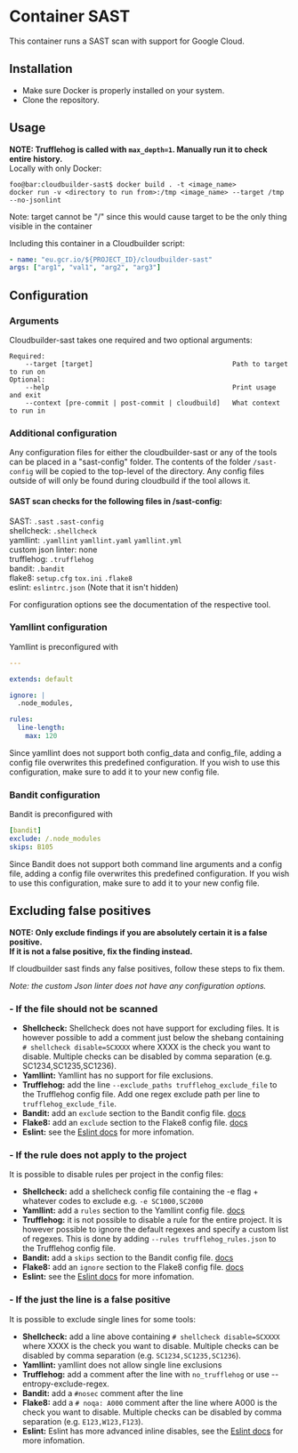 # Container SAST

This container runs a SAST scan with support for Google Cloud.

## Installation
* Make sure Docker is properly installed on your system.
* Clone the repository.
## Usage
**NOTE: Trufflehog is called with `max_depth=1`. Manually run it to check entire history.**  
Locally with only Docker: 

```shell script
foo@bar:cloudbuilder-sast$ docker build . -t <image_name>
docker run -v <directory to run from>:/tmp <image_name> --target /tmp --no-jsonlint
```
Note: target cannot be "/" since this would cause target to be the only thing visible in the container  

Including this container in a Cloudbuilder script:
```yaml
- name: "eu.gcr.io/${PROJECT_ID}/cloudbuilder-sast"
args: ["arg1", "val1", "arg2", "arg3"]
```

## Configuration
### Arguments
Cloudbuilder-sast takes one required and two optional arguments:  
```
Required:  
    --target [target]                                   Path to target to run on
Optional:
    --help                                              Print usage and exit
    --context [pre-commit | post-commit | cloudbuild]   What context to run in
```
### Additional configuration
Any configuration files for either the cloudbuilder-sast or any of the tools can be placed in a "sast-config" folder.
The contents of the folder `/sast-config` will be copied to the top-level of the directory.
Any config files outside of will only be found during cloudbuild if the tool allows it.  

#### SAST scan checks for the following files in /sast-config:
SAST:
`.sast` `.sast-config`  
shellcheck:
`.shellcheck`  
yamllint:
`.yamllint` `yamllint.yaml` `yamllint.yml`  
custom json linter:
none  
trufflehog:
`.trufflehog`  
bandit:
`.bandit`  
flake8:
`setup.cfg` `tox.ini` `.flake8`  
eslint:
`eslintrc.json` (Note that it isn't hidden)

For configuration options see the documentation of the respective tool.
### Yamllint configuration
Yamllint is preconfigured with 
```yaml
---

extends: default

ignore: |
  .node_modules,

rules: 
  line-length:
    max: 120
```
Since yamllint does not support both config_data and config_file, adding a config file overwrites this predefined 
configuration. If you wish to use this configuration, make sure to add it to your new config file.

### Bandit configuration
Bandit is preconfigured with 
```yaml
[bandit]
exclude: /.node_modules 
skips: B105
```
Since Bandit does not support both command line arguments and a config file, adding a config file overwrites this predefined 
configuration. If you wish to use this configuration, make sure to add it to your new config file.


## Excluding false positives
**NOTE: Only exclude findings if you are absolutely certain it is a false positive.**  
**If it is not a false positive, fix the finding instead.**
 
If cloudbuilder sast finds any false positives, follow these steps to fix them.  

*Note: the custom Json linter does not have any configuration options.*
### - If the file should not be scanned
* **Shellcheck:** Shellcheck does not have support for excluding files. It is however possible to add a comment just
 below the shebang containing `# shellcheck disable=SCXXXX` where XXXX is the check you want to disable. Multiple checks
 can be disabled by comma separation (e.g. SC1234,SC1235,SC1236).
* **Yamllint:** Yamllint has no support for file exclusions.
* **Trufflehog:** add the line `--exclude_paths trufflehog_exclude_file` to the Trufflehog config file. Add one regex 
exclude path per line to `trufflehog_exclude_file`.
* **Bandit:** add an `exclude` section to the Bandit config file.
 [docs](https://bandit.readthedocs.io/en/latest/config.html)
* **Flake8:** add an `exclude` section to the Flake8 config file.
 [docs](https://flake8.pycqa.org/en/latest/user/configuration.html)
* **Eslint:** see the
 [Eslint docs](https://eslint.org/docs/user-guide/configuring#configuration-based-on-glob-patterns) for more 
 infomation.

### - If the rule does not apply to the project
It is possible to disable rules per project in the config files:
* **Shellcheck:** add a shellcheck config file containing the -e flag + whatever codes to exclude e.g. `-e SC1000,SC2000`
* **Yamllint:** add a `rules` section to the Yamllint config file. [docs](https://yamllint.readthedocs.io/en/stable/configuration.html)
* **Trufflehog:** it is not possible to disable a rule for the entire project. It is however possible to ignore the 
default regexes and specify a custom list of regexes. This is done by adding `--rules trufflehog_rules.json` to the
Trufflehog config file.
* **Bandit:** add a `skips` section to the Bandit config file. [docs](https://bandit.readthedocs.io/en/latest/config.html)
* **Flake8:** add an `ignore` section to the Flake8 config file. [docs](https://flake8.pycqa.org/en/latest/user/configuration.html)
* **Eslint:** see the
 [Eslint docs](https://eslint.org/docs/user-guide/configuring#configuration-based-on-glob-patterns) for more 
 infomation.

### - If the just the line is a false positive
It is possible to exclude single lines for some tools:
* **Shellcheck:** add a line above containing `# shellcheck disable=SCXXXX` where XXXX is the check you want to disable.
 Multiple checks can be disabled by comma separation (e.g. `SC1234,SC1235,SC1236`).
* **Yamllint:** yamllint does not allow single line exclusions
* **Trufflehog:** add a comment after the line with `no_trufflehog` or use --entropy-exclude-regex.
* **Bandit:** add a `#nosec` comment after the line
* **Flake8:** add a `# noqa: A000` comment after the line where A000 is the check you want to disable. Multiple checks can 
be disabled by comma separation (e.g. `E123,W123,F123`).
* **Eslint:** Eslint has more advanced inline disables, see the
 [Eslint docs](https://eslint.org/docs/2.13.1/user-guide/configuring#disabling-rules-with-inline-comments) for more 
 infomation.
